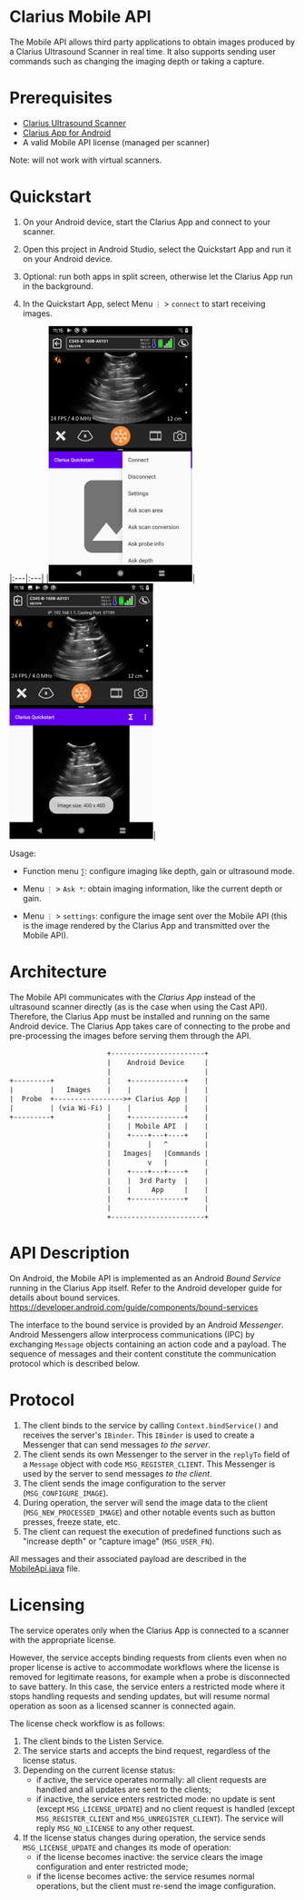 Clarius Mobile API
==================

The Mobile API allows third party applications to obtain images produced by a Clarius Ultrasound Scanner in real time.
It also supports sending user commands such as changing the imaging depth or taking a capture.


# Prerequisites

- [Clarius Ultrasound Scanner](https://clarius.com/)
- [Clarius App for Android](https://play.google.com/store/apps/details?id=me.clarius.clarius)
- A valid Mobile API license (managed per scanner)

Note: will not work with virtual scanners.


# Quickstart

1. On your Android device, start the Clarius App and connect to your scanner.

2. Open this project in Android Studio, select the Quickstart App and run it on your Android device.

3. Optional: run both apps in split screen, otherwise let the Clarius App run in the background.

4. In the Quickstart App, select Menu `⋮` > `connect` to start receiving images.

|:---|:---|
|<img height="450px" alt="connection menu" src="images/quickstart_connect.png"/>|<img height="450px" alt="split screen imaging" src="images/quickstart_split_screen.png"/>|

Usage:

* Function menu `∑`: configure imaging like depth, gain or ultrasound mode.

* Menu `⋮` > `Ask *`: obtain imaging information, like the current depth or gain.

* Menu `⋮` > `settings`: configure the image sent over the Mobile API (this is the image rendered by the Clarius App and transmitted over the Mobile API).


# Architecture

The Mobile API communicates with the _Clarius App_ instead of the ultrasound scanner directly (as is the case when using the Cast API).
Therefore, the Clarius App must be installed and running on the same Android device.
The Clarius App takes care of connecting to the probe and pre-processing the images before serving them through the API.

                            +-----------------------+
                            |    Android Device     |
                            |                       |
    +---------+             |    +-------------+    |
    |         |   Images    |    |             |    |
    |  Probe  +----------------->+ Clarius App |    |
    |         | (via Wi-Fi) |    |             |    |
    +---------+             |    +-------------+    |
                            |    | Mobile API  |    |
                            |    +----+---+----+    |
                            |         |   ^         |
                            |   Images|   |Commands |
                            |         v   |         |
                            |    +----+---+----+    |
                            |    |  3rd Party  |    |
                            |    |     App     |    |
                            |    +-------------+    |
                            |                       |
                            +-----------------------+

# API Description

On Android, the Mobile API is implemented as an Android _Bound Service_ running in the Clarius App itself.
Refer to the Android developer guide for details about bound services.
https://developer.android.com/guide/components/bound-services

The interface to the bound service is provided by an Android _Messenger_.
Android Messengers allow interprocess communications (IPC) by exchanging `Message` objects containing an action code and a payload.
The sequence of messages and their content constitute the communication protocol which is described below.


# Protocol

1. The client binds to the service by calling `Context.bindService()` and receives the server's `IBinder`. This `IBinder` is used to create a Messenger that can send messages _to the server_.
2. The client sends its own Messenger to the server in the `replyTo` field of a `Message` object with code `MSG_REGISTER_CLIENT`. This Messenger is used by the server to send messages _to the client_.
3. The client sends the image configuration to the server (`MSG_CONFIGURE_IMAGE`).
4. During operation, the server will send the image data to the client (`MSG_NEW_PROCESSED_IMAGE`) and other notable events such as button presses, freeze state, etc.
5. The client can request the execution of predefined functions such as "increase depth" or "capture image" (`MSG_USER_FN`).

All messages and their associated payload are described in the [MobileApi.java](mobileapi/src/main/java/me/clarius/mobileapi/MobileApi.java) file.


# Licensing

The service operates only when the Clarius App is connected to a scanner with the appropriate license.

However, the service accepts binding requests from clients even when no proper license is active to accommodate workflows where the license is removed for legitimate reasons, for example when a probe is disconnected to save battery.
In this case, the service enters a restricted mode where it stops handling requests and sending updates, but will resume normal operation as soon as a licensed scanner is connected again.

The license check workflow is as follows:

1. The client binds to the Listen Service.
2. The service starts and accepts the bind request, regardless of the license status.
3. Depending on the current license status:
    - if active, the service operates normally: all client requests are handled and all updates are sent to the clients;
    - if inactive, the service enters restricted mode: no update is sent (except `MSG_LICENSE_UPDATE`) and no client request is handled (except `MSG_REGISTER_CLIENT` and `MSG_UNREGISTER_CLIENT`). The service will reply `MSG_NO_LICENSE` to any other request.
4. If the license status changes during operation, the service sends `MSG_LICENSE_UPDATE` and changes its mode of operation:
    - if the license becomes inactive: the service clears the image configuration and enter restricted mode;
    - if the license becomes active: the service resumes normal operations, but the client must re-send the image configuration.
